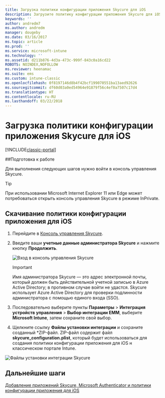 ```yaml
---
title: Загрузка политики конфигурации приложения Skycure для iOS
description: Загрузите политику конфигурации приложения Skycure для iOS, чтобы использовать ее с приложением Skycure для iOS, развернутым для конечных пользователей.
keywords: ''
author: andredm7
ms.author: andredm
manager: dougeby
ms.date: 03/16/2017
ms.topic: article
ms.prod: ''
ms.service: microsoft-intune
ms.technology: ''
ms.assetid: d211b876-4d3a-473c-999f-843c0a16cd22
ROBOTS: NOINDEX,NOFOLLOW
ms.reviewer: heenamac
ms.suite: ems
ms.custom: intune-classic
ms.openlocfilehash: 0f8197146d8b4f42bcf199070551ba13aed92626
ms.sourcegitcommit: df60d03a0ed54964e91879f56c4ef0a7507c17d4
ms.translationtype: HT
ms.contentlocale: ru-RU
ms.lasthandoff: 03/22/2018
---
```

# <a name="download-skycure-ios-app-configuration-policy"></a>Загрузка политики конфигурации приложения Skycure для iOS

[!INCLUDE[classic-portal](../includes/classic-portal.md)]

##<a name="before-you-begin"></a>Подготовка к работе

Для выполнения следующих шагов нужно войти в консоль управления Skycure.

> [!TIP] 
> При использовании Microsoft Internet Explorer 11 или Edge может потребоваться открыть консоль управления Skycure в режиме InPrivate.

## <a name="to-download-the-ios-app-configuration-policy"></a>Скачивание политики конфигурации приложения для iOS

1.  Перейдите в [Консоль управления Skycure](https://aad.skycure.com).

2.  Введите ваши **учетные данные администратора Skycure** и нажмите кнопку **Продолжить**.

    ![Вход в консоль управления Skycure](../media/mtp/skycure-ios-app-1.png)

    > [!IMPORTANT] 
    > Имя администратора Skycure — это адрес электронной почты, который должен быть действительной учетной записью в Azure Active Directory; в противном случае войти не удастся. Skycure использует Azure Active Directory для проверки подлинности администратора с помощью единого входа (SSO).

3.  Последовательно выберите пункты **Параметры** &gt; **Интеграция устройств управления** &gt; **Выбор интеграции EMM**, выберите **Microsoft Intune**, затем сохраните свой выбор.

2.  Щелкните ссылку **Файлы установки интеграции** и сохраните созданный \*ZIP-файл. ZIP-файл содержит файл **skycure\_configuration.plist**, который будет использоваться для создания политики конфигурации приложения для iOS н классическом портале Intune.

![Файлы установки интеграции Skycure](../media/mtp/skycure-ios-app-2.png)

## <a name="next-steps"></a>Дальнейшие шаги

[Добавление приложений Skycure, Microsoft Authenticator и политики конфигурации приложения для iOS](/intune-classic/deploy-use/add-skycure-apps-microsoft-authenticator-and-ios-app-configuration-policy)
